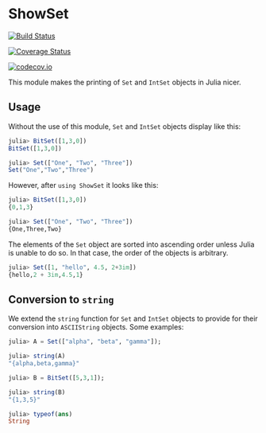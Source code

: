 # ShowSet


[![Build Status](https://travis-ci.org/scheinerman/ShowSet.jl.svg?branch=master)](https://travis-ci.org/scheinerman/ShowSet.jl)

[![Coverage Status](https://coveralls.io/repos/scheinerman/ShowSet.jl/badge.svg?branch=master&service=github)](https://coveralls.io/github/scheinerman/ShowSet.jl?branch=master)

[![codecov.io](http://codecov.io/github/scheinerman/ShowSet.jl/coverage.svg?branch=master)](http://codecov.io/github/scheinerman/ShowSet.jl?branch=master)

This module makes the printing of `Set` and `IntSet` objects in Julia
nicer.

## Usage

Without the use of this module, `Set` and `IntSet` objects display
like this:

```julia
julia> BitSet([1,3,0])
BitSet([1,3,0])

julia> Set(["One", "Two", "Three"])
Set("One","Two","Three")
```

However, after `using ShowSet` it looks like this:
```julia
julia> BitSet([1,3,0])
{0,1,3}

julia> Set(["One", "Two", "Three"])
{One,Three,Two}
```

The elements of the `Set` object are sorted into ascending order
unless Julia is unable to do so. In that case, the order of the
objects is arbitrary.

```julia
julia> Set([1, "hello", 4.5, 2+3im])
{hello,2 + 3im,4.5,1}
```

## Conversion to `string`


We extend the `string` function for `Set` and `IntSet` objects to
provide for their conversion into `ASCIIString` objects. Some examples:

```julia
julia> A = Set(["alpha", "beta", "gamma"]);

julia> string(A)
"{alpha,beta,gamma}"

julia> B = BitSet([5,3,1]);

julia> string(B)
"{1,3,5}"

julia> typeof(ans)
String
```
